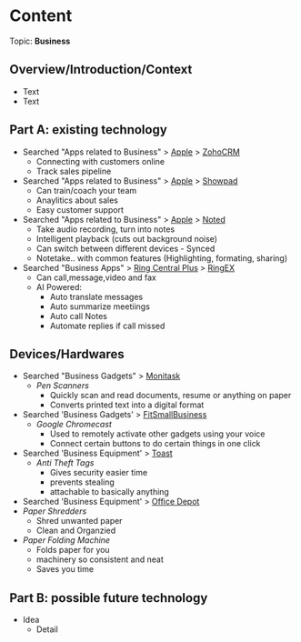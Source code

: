 # Content
Topic: **Business**

## Overview/Introduction/Context
* Text
* Text

## Part A: existing technology
* Searched "Apps related to Business" > [Apple](https://www.apple.com/business/docs/resources/Apps_in_Business_Getting_Started_Guide.pdf) > [ZohoCRM](https://www.zoho.com/crm/)
  * Connecting with customers online
  * Track sales pipeline
* Searched "Apps related to Business" > [Apple](https://www.apple.com/business/docs/resources/Apps_in_Business_Getting_Started_Guide.pdf) > [Showpad](https://www.showpad.com/)
  * Can train/coach your team
  * Anaylitics about sales
  * Easy customer support
* Searched "Apps related to Business" > [Apple](https://www.apple.com/business/docs/resources/Apps_in_Business_Getting_Started_Guide.pdf) > [Noted](https://www.notedapp.io/)
  * Take audio recording, turn into notes
  * Intelligent playback (cuts out background noise)
  * Can switch between different devices - Synced
  * Notetake.. with common features (Highlighting, formating, sharing)
* Searched "Business Apps" > [Ring Central Plus](https://www.ringcentral.com/us/en/blog/free-business-apps/) > [RingEX](https://www.ringcentral.com/ringex.html)
  * Can call,message,video and fax
  * AI Powered:
    * Auto translate messages
    * Auto summarize meetiings
    * Auto call Notes
    * Automate replies if call missed
 ## Devices/Hardwares
 * Searched "Business Gadgets" > [Monitask](https://www.monitask.com/en/blog/ten-must-have-gadgets-for-business-leaders-and-project-managers)
   * _Pen Scanners_
     * Quickly scan and read documents, resume or anything on paper
     * Converts printed text into a digital format
* Searched 'Business Gadgets' > [FitSmallBusiness](https://fitsmallbusiness.com/office-gadgets/)
   * _Google Chromecast_
     * Used to remotely activate other gadgets using your voice
     * Connect certain buttons to do certain things in one click
* Searched 'Business Equipment' > [Toast](https://pos.toasttab.com/blog/on-the-line/small-business-equipment?srsltid=AfmBOooWl_Cwpdx2okoXcTt14fjcIuYWTuRoh996p2EVMRptkWSAlQOV)
  * _Anti Theft Tags_
    * Gives security easier time
    * prevents stealing
    * attachable to basically anything
* Searched 'Business Equipment' > [Office Depot](https://www.officedepot.com/b/office-equipment/N-509740)
 * _Paper Shredders_
   * Shred unwanted paper
   * Clean and Organzied
* _Paper Folding Machine_
   * Folds paper for you
   * machinery so consistent and neat
   * Saves you time
       
## Part B: possible future technology
* Idea
  * Detail

